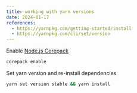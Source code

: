 ```yaml
---
title: working with yarn versions
date: 2024-01-17
references:
  - https://yarnpkg.com/getting-started/install
  - https://yarnpkg.com/cli/set/version
---
```


Enable [Node.js Corepack](https://yarnpkg.com/corepack)

```sh
corepack enable
```

Set yarn version and re-install dependencies

```sh
yarn set version stable && yarn install
```
